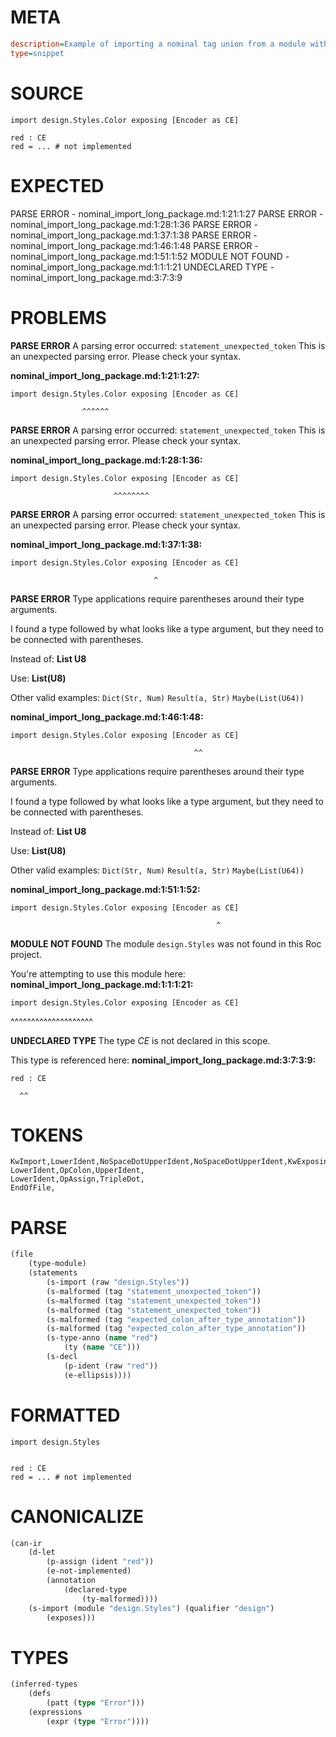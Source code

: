 # META
~~~ini
description=Example of importing a nominal tag union from a module within a package, and renaming it using `as`
type=snippet
~~~
# SOURCE
~~~roc
import design.Styles.Color exposing [Encoder as CE]

red : CE
red = ... # not implemented
~~~
# EXPECTED
PARSE ERROR - nominal_import_long_package.md:1:21:1:27
PARSE ERROR - nominal_import_long_package.md:1:28:1:36
PARSE ERROR - nominal_import_long_package.md:1:37:1:38
PARSE ERROR - nominal_import_long_package.md:1:46:1:48
PARSE ERROR - nominal_import_long_package.md:1:51:1:52
MODULE NOT FOUND - nominal_import_long_package.md:1:1:1:21
UNDECLARED TYPE - nominal_import_long_package.md:3:7:3:9
# PROBLEMS
**PARSE ERROR**
A parsing error occurred: `statement_unexpected_token`
This is an unexpected parsing error. Please check your syntax.

**nominal_import_long_package.md:1:21:1:27:**
```roc
import design.Styles.Color exposing [Encoder as CE]
```
                    ^^^^^^


**PARSE ERROR**
A parsing error occurred: `statement_unexpected_token`
This is an unexpected parsing error. Please check your syntax.

**nominal_import_long_package.md:1:28:1:36:**
```roc
import design.Styles.Color exposing [Encoder as CE]
```
                           ^^^^^^^^


**PARSE ERROR**
A parsing error occurred: `statement_unexpected_token`
This is an unexpected parsing error. Please check your syntax.

**nominal_import_long_package.md:1:37:1:38:**
```roc
import design.Styles.Color exposing [Encoder as CE]
```
                                    ^


**PARSE ERROR**
Type applications require parentheses around their type arguments.

I found a type followed by what looks like a type argument, but they need to be connected with parentheses.

Instead of:
    **List U8**

Use:
    **List(U8)**

Other valid examples:
    `Dict(Str, Num)`
    `Result(a, Str)`
    `Maybe(List(U64))`

**nominal_import_long_package.md:1:46:1:48:**
```roc
import design.Styles.Color exposing [Encoder as CE]
```
                                             ^^


**PARSE ERROR**
Type applications require parentheses around their type arguments.

I found a type followed by what looks like a type argument, but they need to be connected with parentheses.

Instead of:
    **List U8**

Use:
    **List(U8)**

Other valid examples:
    `Dict(Str, Num)`
    `Result(a, Str)`
    `Maybe(List(U64))`

**nominal_import_long_package.md:1:51:1:52:**
```roc
import design.Styles.Color exposing [Encoder as CE]
```
                                                  ^


**MODULE NOT FOUND**
The module `design.Styles` was not found in this Roc project.

You're attempting to use this module here:
**nominal_import_long_package.md:1:1:1:21:**
```roc
import design.Styles.Color exposing [Encoder as CE]
```
^^^^^^^^^^^^^^^^^^^^


**UNDECLARED TYPE**
The type _CE_ is not declared in this scope.

This type is referenced here:
**nominal_import_long_package.md:3:7:3:9:**
```roc
red : CE
```
      ^^


# TOKENS
~~~zig
KwImport,LowerIdent,NoSpaceDotUpperIdent,NoSpaceDotUpperIdent,KwExposing,OpenSquare,UpperIdent,KwAs,UpperIdent,CloseSquare,
LowerIdent,OpColon,UpperIdent,
LowerIdent,OpAssign,TripleDot,
EndOfFile,
~~~
# PARSE
~~~clojure
(file
	(type-module)
	(statements
		(s-import (raw "design.Styles"))
		(s-malformed (tag "statement_unexpected_token"))
		(s-malformed (tag "statement_unexpected_token"))
		(s-malformed (tag "statement_unexpected_token"))
		(s-malformed (tag "expected_colon_after_type_annotation"))
		(s-malformed (tag "expected_colon_after_type_annotation"))
		(s-type-anno (name "red")
			(ty (name "CE")))
		(s-decl
			(p-ident (raw "red"))
			(e-ellipsis))))
~~~
# FORMATTED
~~~roc
import design.Styles


red : CE
red = ... # not implemented
~~~
# CANONICALIZE
~~~clojure
(can-ir
	(d-let
		(p-assign (ident "red"))
		(e-not-implemented)
		(annotation
			(declared-type
				(ty-malformed))))
	(s-import (module "design.Styles") (qualifier "design")
		(exposes)))
~~~
# TYPES
~~~clojure
(inferred-types
	(defs
		(patt (type "Error")))
	(expressions
		(expr (type "Error"))))
~~~
